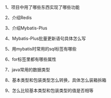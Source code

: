 1、项目中用了哪些东西实现了哪些功能

2、介绍Redis

3、介绍Mybatis-Plus

4、Mybatis-Plus批量更新语句具体怎么写

5、用mybatis时常用的sql标签有哪些

6、for标签里都有哪些属性

7、java常用的数据类型

8、基本类型和包装类型怎么转换，具体怎么装箱拆箱

9、怎么比较基本类型和包装类型的值是否相等

